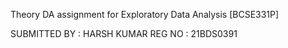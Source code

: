 Theory DA assignment for Exploratory Data Analysis [BCSE331P]

SUBMITTED BY : HARSH KUMAR
REG NO : 21BDS0391

